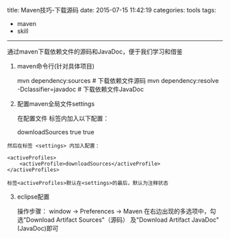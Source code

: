 title: Maven技巧-下载源码
date: 2015-07-15 11:42:19
categories: tools
tags:
  - maven
  - skill
---
通过maven下载依赖文件的源码和JavaDoc，便于我们学习和借鉴

1. maven命令行(针对具体项目)

	mvn dependency:sources 	# 下载依赖文件源码
	mvn dependency:resolve -Dclassifier=javadoc 	# 下载依赖文件JavaDoc

2. 配置maven全局文件settings

	在配置文件<profiles> 标签内加入以下配置：

	<profile>    
		<id>downloadSources</id>    
		<properties>         
			<downloadSources>true</downloadSources>         
			<downloadJavadocs>true</downloadJavadocs>               
		</properties> 
	</profile> 

<!-- more -->

	然后在标签 <settings> 内加入配置：

	<activeProfiles>
		<activeProfile>downloadSources</activeProfile>
	</activeProfiles>

	标签<activeProfiles>默认在<settings>的最后，默认为注释状态

3. eclipse配置

	操作步骤： window -> Preferences -> Maven
	在右边出现的多选项中，勾选"Download Artifact Sources"（源码） 及"Download Artifact JavaDoc"(JavaDoc)即可